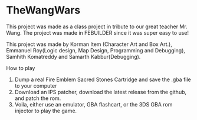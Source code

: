 # TheWangWars
This project was made as a class project in tribute to our great teacher Mr. Wang. The project was made in FEBUILDER since it was super easy to use!

This project was made by Korman Item (Character Art and Box Art.), Emmanuel Roy(Logic design, Map Design, Programming and Debugging), Samhith Komatreddy and Samarth Kabbur(Debugging).

How to play
1. Dump a real Fire Emblem Sacred Stones Cartridge and save the .gba file to your computer
2. Download an IPS patcher, download the latest release from the github, and patch the rom.
3. Voila, either use an emulator, GBA flashcart, or the 3DS GBA rom injector to play the game.

